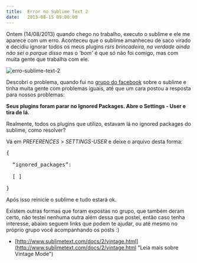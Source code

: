 ```yaml
---
title:  Error no Sublime Text 2
date:   2013-08-15 09:00:00
---
```


Ontem (14/08/2013) quando chego no trabalho, executo o sublime e ele me aparece com um erro. Aconteceu que o sublime amanheceu de saco virado e decidiu ignorar todos os meus plugins *rsrs brincadeira, na verdade ainda não sei o porque disso* mas o *'bom'* é que só não foi comigo, mas com muita gente que trabalha com ele.                                      

![erro-sublime-text-2](../images/erro-sublime-text-2.jpg "Erro no Sublime Text 2")

Descobri o problema, quando fui no [grupo do facebook](https://www.facebook.com/groups/sublimedevs/ "Grupo no Facebook") sobre o sublime e tinha muita gente com problemas iguais, até que um cara postou a resposta para nossos problemas:

**Seus plugins foram parar no Ignored Packages. Abre o Settings - User e tira de lá.**

Realmente, todos os plugins que utilizo, estavam lá no ignored packages do sublime, como resolver?

Vá em *PREFERENCES* > *SETTINGS-USER* e deixe o arquivo desta forma:

<pre class="lang-json">
{

  “ignored_packages”:

  [ ]

}
</pre>

Após isso reinicie o sublime e tudo estará ok.

Existem outras formas que foram expostas no grupo, que também deram certo, não testei nenhuma outra além dessa que postei, então caso tenha interesse, abaixo seguem links que podem te ajudar, ou até mesmo no próprio grupo você acompanhando os posts :)

- [http://www.sublimetext.com/docs/2/vintage.html](http://www.sublimetext.com/docs/2/vintage.html "Leia mais sobre Vintage Mode")